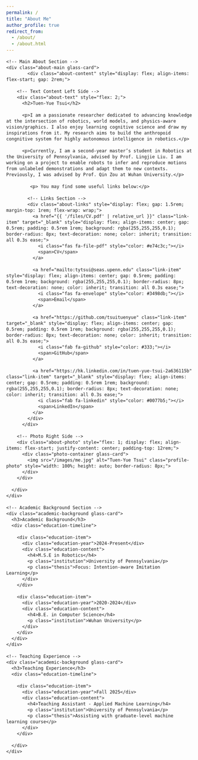 ```yaml
---
permalink: /
title: "About Me"
author_profile: true
redirect_from: 
  - /about/
  - /about.html
---
```


<div class="about-page">
  <div class="about-container">
    
    <!-- Main About Section -->
    <div class="about-main glass-card">
            <div class="about-content" style="display: flex; align-items: flex-start; gap: 2rem;">
        
        <!-- Text Content Left Side -->
        <div class="about-text" style="flex: 2;">
          <h2>Tuen-Yue Tsui</h2>
          
          <p>I am a passionate researcher dedicated to advancing knowledge at the intersection of robotics, world models, and physics-aware vision/graphics. I also enjoy learning cognitive science and draw my inspirations from it. My research aims to build the anthropoid congnitive system for highly autonomous intelligence in robotics.</p>
          
          <p>Currently, I am a second-year master’s student in Robotics at the University of Pennsylvania, advised by Prof. Lingjie Liu. I am working on a project to enable robots to infer and reproduce motions from unlabeled demonstrations and adapt them to new contexts. Previously, I was advised by Prof. Qin Zou at Wuhan University.</p>

             <p> You may find some useful links below:</p>
            
            <!-- Links Section -->
            <div class="about-links" style="display: flex; gap: 1.5rem; margin-top: 1rem; flex-wrap: wrap;">
              <a href="{{ '/files/CV.pdf' | relative_url }}" class="link-item" target="_blank" style="display: flex; align-items: center; gap: 0.5rem; padding: 0.5rem 1rem; background: rgba(255,255,255,0.1); border-radius: 8px; text-decoration: none; color: inherit; transition: all 0.3s ease;">
                <i class="fas fa-file-pdf" style="color: #e74c3c;"></i>
                <span>CV</span>
              </a>
              
              <a href="mailto:tytsui@seas.upenn.edu" class="link-item" style="display: flex; align-items: center; gap: 0.5rem; padding: 0.5rem 1rem; background: rgba(255,255,255,0.1); border-radius: 8px; text-decoration: none; color: inherit; transition: all 0.3s ease;">
                <i class="fas fa-envelope" style="color: #3498db;"></i>
                <span>Email</span>
              </a>
              
              <a href="https://github.com/tsuituenyue" class="link-item" target="_blank" style="display: flex; align-items: center; gap: 0.5rem; padding: 0.5rem 1rem; background: rgba(255,255,255,0.1); border-radius: 8px; text-decoration: none; color: inherit; transition: all 0.3s ease;">
                <i class="fab fa-github" style="color: #333;"></i>
                <span>GitHub</span>
              </a>
              
              <a href="https://hk.linkedin.com/in/tuen-yue-tsui-2a636115b" class="link-item" target="_blank" style="display: flex; align-items: center; gap: 0.5rem; padding: 0.5rem 1rem; background: rgba(255,255,255,0.1); border-radius: 8px; text-decoration: none; color: inherit; transition: all 0.3s ease;">
                <i class="fab fa-linkedin" style="color: #0077b5;"></i>
                <span>LinkedIn</span>
              </a>
            </div>
          </div>
        
        <!-- Photo Right Side -->
        <div class="about-photo" style="flex: 1; display: flex; align-items: flex-start; justify-content: center; padding-top: 12rem;">
          <div class="photo-container glass-card">
            <img src="/images/me.jpg" alt="Tuen-Yue Tsui" class="profile-photo" style="width: 100%; height: auto; border-radius: 8px;">
          </div>
        </div>
        
      </div>
    </div>
    
    <!-- Academic Background Section -->
    <div class="academic-background glass-card">
      <h3>Academic Background</h3>
      <div class="education-timeline">
        
        <div class="education-item">
          <div class="education-year">2024-Present</div>
          <div class="education-content">
            <h4>M.S.E in Robotics</h4>
            <p class="institution">University of Pennsylvania</p>
            <p class="thesis">Focus: Intention-aware Imitation Learning</p>
          </div>
        </div>
        
        <div class="education-item">
          <div class="education-year">2020-2024</div>
          <div class="education-content">
            <h4>B.E. in Computer Science</h4>
            <p class="institution">Wuhan University</p>
          </div>
        </div>
      </div>
    </div>
    
    <!-- Teaching Experience -->
    <div class="academic-background glass-card">
      <h3>Teaching Experience</h3>
      <div class="education-timeline">
        
        <div class="education-item">
          <div class="education-year">Fall 2025</div>
          <div class="education-content">
            <h4>Teaching Assistant - Applied Machine Learning</h4>
            <p class="institution">University of Pennsylvania</p>
            <p class="thesis">Assisting with graduate-level machine learning course</p>
          </div>
        </div>
        
      </div>
    </div>
    

  </div>
</div>
